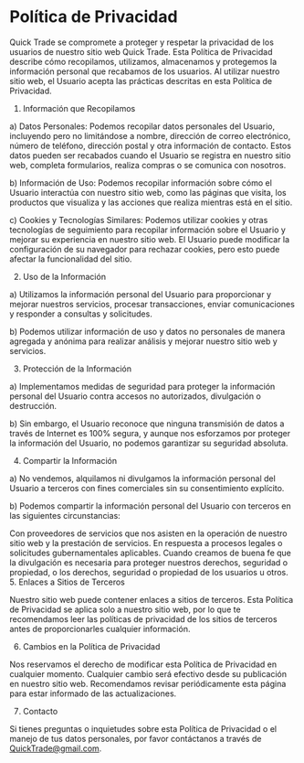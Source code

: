 # Política de Privacidad





Quick Trade se compromete a proteger y respetar la privacidad de los usuarios de nuestro sitio web Quick Trade. Esta Política de Privacidad describe cómo recopilamos, utilizamos, almacenamos y protegemos la información personal que recabamos de los usuarios. Al utilizar nuestro sitio web, el Usuario acepta las prácticas descritas en esta Política de Privacidad.

1. Información que Recopilamos

a) Datos Personales: Podemos recopilar datos personales del Usuario, incluyendo pero no limitándose a nombre, dirección de correo electrónico, número de teléfono, dirección postal y otra información de contacto. Estos datos pueden ser recabados cuando el Usuario se registra en nuestro sitio web, completa formularios, realiza compras o se comunica con nosotros.

b) Información de Uso: Podemos recopilar información sobre cómo el Usuario interactúa con nuestro sitio web, como las páginas que visita, los productos que visualiza y las acciones que realiza mientras está en el sitio.

c) Cookies y Tecnologías Similares: Podemos utilizar cookies y otras tecnologías de seguimiento para recopilar información sobre el Usuario y mejorar su experiencia en nuestro sitio web. El Usuario puede modificar la configuración de su navegador para rechazar cookies, pero esto puede afectar la funcionalidad del sitio.

2. Uso de la Información

a) Utilizamos la información personal del Usuario para proporcionar y mejorar nuestros servicios, procesar transacciones, enviar comunicaciones y responder a consultas y solicitudes.

b) Podemos utilizar información de uso y datos no personales de manera agregada y anónima para realizar análisis y mejorar nuestro sitio web y servicios.

3. Protección de la Información

a) Implementamos medidas de seguridad para proteger la información personal del Usuario contra accesos no autorizados, divulgación o destrucción.

b) Sin embargo, el Usuario reconoce que ninguna transmisión de datos a través de Internet es 100% segura, y aunque nos esforzamos por proteger la información del Usuario, no podemos garantizar su seguridad absoluta.

4. Compartir la Información

a) No vendemos, alquilamos ni divulgamos la información personal del Usuario a terceros con fines comerciales sin su consentimiento explícito.

b) Podemos compartir la información personal del Usuario con terceros en las siguientes circunstancias:

Con proveedores de servicios que nos asisten en la operación de nuestro sitio web y la prestación de servicios.
En respuesta a procesos legales o solicitudes gubernamentales aplicables.
Cuando creamos de buena fe que la divulgación es necesaria para proteger nuestros derechos, seguridad o propiedad, o los derechos, seguridad o propiedad de los usuarios u otros.
5. Enlaces a Sitios de Terceros

Nuestro sitio web puede contener enlaces a sitios de terceros. Esta Política de Privacidad se aplica solo a nuestro sitio web, por lo que te recomendamos leer las políticas de privacidad de los sitios de terceros antes de proporcionarles cualquier información.

6. Cambios en la Política de Privacidad

Nos reservamos el derecho de modificar esta Política de Privacidad en cualquier momento. Cualquier cambio será efectivo desde su publicación en nuestro sitio web. Recomendamos revisar periódicamente esta página para estar informado de las actualizaciones.

7. Contacto

Si tienes preguntas o inquietudes sobre esta Política de Privacidad o el manejo de tus datos personales, por favor contáctanos a través de QuickTrade@gmail.com.

